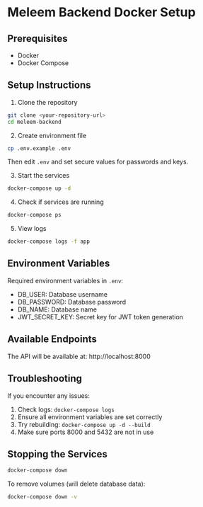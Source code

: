 # Meleem Backend Docker Setup

## Prerequisites

- Docker
- Docker Compose

## Setup Instructions

1. Clone the repository

```bash
git clone <your-repository-url>
cd meleem-backend
```

2. Create environment file

```bash
cp .env.example .env
```

Then edit `.env` and set secure values for passwords and keys.

3. Start the services

```bash
docker-compose up -d
```

4. Check if services are running

```bash
docker-compose ps
```

5. View logs

```bash
docker-compose logs -f app
```

## Environment Variables

Required environment variables in `.env`:

- DB_USER: Database username
- DB_PASSWORD: Database password
- DB_NAME: Database name
- JWT_SECRET_KEY: Secret key for JWT token generation

## Available Endpoints

The API will be available at: http://localhost:8000

## Troubleshooting

If you encounter any issues:

1. Check logs: `docker-compose logs`
2. Ensure all environment variables are set correctly
3. Try rebuilding: `docker-compose up -d --build`
4. Make sure ports 8000 and 5432 are not in use

## Stopping the Services

```bash
docker-compose down
```

To remove volumes (will delete database data):

```bash
docker-compose down -v
```

